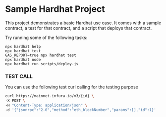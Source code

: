 # Sample Hardhat Project

This project demonstrates a basic Hardhat use case. It comes with a sample contract, a test for that contract, and a script that deploys that contract.

Try running some of the following tasks:

```shell
npx hardhat help
npx hardhat test
GAS_REPORT=true npx hardhat test
npx hardhat node
npx hardhat run scripts/deploy.js
```

### TEST CALL

You can use the following test curl calling for the testing purpose 

```bash
curl https://mainnet.infura.io/v3/{id} \
-X POST \
-H "Content-Type: application/json" \
-d '{"jsonrpc":"2.0","method":"eth_blockNumber","params":[],"id":1}'
```
